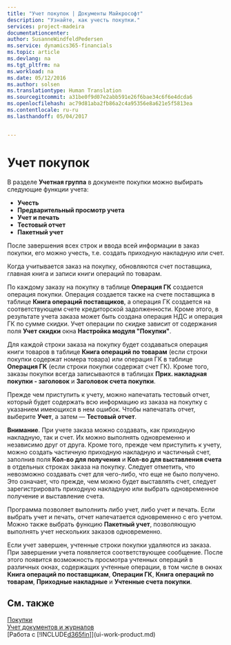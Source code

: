 ```yaml
---
title: "Учет покупок | Документы Майкрософт"
description: "Узнайте, как учесть покупки."
services: project-madeira
documentationcenter: 
author: SusanneWindfeldPedersen
ms.service: dynamics365-financials
ms.topic: article
ms.devlang: na
ms.tgt_pltfrm: na
ms.workload: na
ms.date: 05/12/2016
ms.author: solsen
ms.translationtype: Human Translation
ms.sourcegitcommit: a31be0f9d07e2abb591e26f6bae34c6f6e4dcda6
ms.openlocfilehash: ac79d81aba2fb86a2c4a95356e8a621e5f5813ea
ms.contentlocale: ru-ru
ms.lasthandoff: 05/04/2017


---
```

# <a name="posting-purchases"></a>Учет покупок
В разделе **Учетная группа** в документе покупки можно выбирать следующие функции учета:

* **Учесть**
* **Предварительный просмотр учета**
* **Учет и печать**
* **Тестовый отчет**
* **Пакетный учет**

После завершения всех строк и ввода всей информации в заказ покупки, его можно учесть, т.е. создать приходную накладную или счет.

Когда учитывается заказ на покупку, обновляются счет поставщика, главная книга и записи книги операций по товарам.

По каждому заказу на покупку в таблице **Операция ГК** создается операция покупки. Операция создается также на счете поставщика в таблице **Книга операций поставщиков**, а операция ГК создается на соответствующем счете кредиторской задолженности. Кроме этого, в результате учета заказа может быть создана операция НДС и операция ГК по сумме скидки. Учет операции по скидке зависит от содержания поля **Учет скидки** окна **Настройка модуля "Покупки"**.

Для каждой строки заказа на покупку будет создаваться операция книги товаров в таблице **Книга операций по товарам** (если строки покупки содержат номера товара) или операция ГК в таблице **Операция ГК** (если строки покупки содержат счет ГК). Кроме того, заказы покупки всегда записываются в таблицах **Прих. накладная покупки - заголовок** и **Заголовок счета покупки**.

Прежде чем приступить к учету, можно напечатать тестовый отчет, который будет содержать всю информацию из заказа на покупку с указанием имеющихся в нем ошибок. Чтобы напечатать отчет, выберите **Учет**, а затем — **Тестовый отчет**.

**Внимание**. При учете заказа можно создавать, как приходную накладную, так и счет. Их можно выполнять одновременно и независимо друг от друга. Кроме того, прежде чем приступить к учету, можно создать частичную приходную накладную и частичный счет, заполнив поля **Кол-во для получения** и **Кол-во для выставления счета** в отдельных строках заказа на покупку. Следует отметить, что невозможно создавать счет для чего-либо, что еще не было получено. Это означает, что прежде, чем можно будет выставлять счет, следует зарегистрировать приходную накладную или выбрать одновременное получение и выставление счета.

Программа позволяет выполнить либо учет, либо учет и печать. Если выбрать учет и печать, отчет напечатается одновременно с его учетом. Можно также выбрать функцию **Пакетный учет**, позволяющую выполнять учет нескольких заказов одновременно.

Если учет завершен, учтенные строки покупки удаляются из заказа. При завершении учета появляется соответствующее сообщение. После этого появится возможность просмотра учтенных операций в различных окнах, содержащих учтенные операции, в том числе в окнах **Книга операций по поставщикам**, **Операции ГК**, **Книга операций по товарам**, **Приходные накладные** и **Учтенные счета покупки**.

## <a name="see-also"></a>См. также
[Покупки](purchasing-manage-purchasing.md)  
[Учет документов и журналов](ui-post-documents-journals.md)  
[Работа с [!INCLUDE[d365fin](includes/d365fin_md.md)]](ui-work-product.md)


